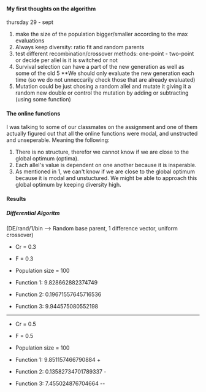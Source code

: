 #### **My first thoughts on the algorithm**
thursday 29 - sept

1. make the size of the population bigger/smaller according to the max evaluations
2. Always keep diversity: ratio fit and random parents
3. test different recombination/crossover methods: one-point - two-point or decide per allel is it is switched or not
4. Survival selection can have a part of the new generation as well as some of the old
5 **We should only evaluate the new generation each time (so we do not unneccarily check those that are already evaluated)
6. Mutation could be just chosing a random allel and mutate it giving it a random new double or control the mutation by adding or subtracting (using some function)

#### The online functions
I was talking to some of our classmates on the assignment and one of them actually figured out that all the online functions were modal, and unstructed and unseperable.
Meaning the following:

1. There is no structure, therefor we cannot know if we are close to the global optimum (optima).
2. Each allel's value is dependent on one another because it is insperable.
3. As mentioned in 1, we can't know if we are close to the global optimum because it is modal and unstuctured. We might be able to approach this global optimum by keeping diversity high.


#### Results
##### Differential Algoritm 
(DE/rand/1/bin --> Random base parent, 1 difference vector, uniform crossover)

- Cr = 0.3
- F = 0.3
- Population size = 100

- Function 1: 9.828662882374749
- Function 2: 0.19671557645716536
- Function 3: 9.944575080552198

----------------

* Cr = 0.5
* F = 0.5
* Population size = 100

* Function 1: 9.851157466790884 +
* Function 2: 0.13582734701789337 -
* Function 3: 7.455024876704664 --



